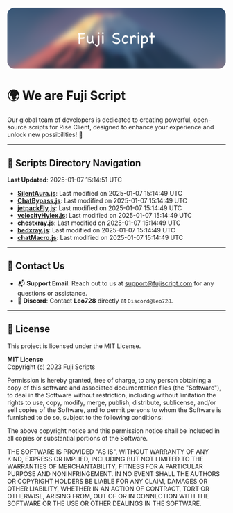 ![Banner](.github/b.webp)

# 🌍 **We are Fuji Script**

Our global team of developers is dedicated to creating powerful, open-source scripts for Rise Client, designed to enhance your experience and unlock new possibilities! 🌟

---
<!-- SCRIPTS_NAVIGATION_START -->
## 📂 **Scripts Directory Navigation**

**Last Updated**: 2025-01-07 15:14:51 UTC

- **[SilentAura.js](scripts/SilentAura.js)**: Last modified on 2025-01-07 15:14:49 UTC
- **[ChatBypass.js](scripts/ChatBypass.js)**: Last modified on 2025-01-07 15:14:49 UTC
- **[jetpackFly.js](scripts/jetpackFly.js)**: Last modified on 2025-01-07 15:14:49 UTC
- **[velocityHylex.js](scripts/velocityHylex.js)**: Last modified on 2025-01-07 15:14:49 UTC
- **[chestxray.js](scripts/chestxray.js)**: Last modified on 2025-01-07 15:14:49 UTC
- **[bedxray.js](scripts/bedxray.js)**: Last modified on 2025-01-07 15:14:49 UTC
- **[chatMacro.js](scripts/chatMacro.js)**: Last modified on 2025-01-07 15:14:49 UTC

<!-- SCRIPTS_NAVIGATION_END -->

---

## 💬 **Contact Us**  
- 📬 **Support Email**: Reach out to us at [support@fujiscript.com](mailto:support@fujiscript.com) for any questions or assistance.  
- 💬 **Discord**: Contact **Leo728** directly at `Discord@leo728`.

---

## 📜 **License**

This project is licensed under the MIT License.  

**MIT License**  
Copyright (c) 2023 Fuji Scripts  

Permission is hereby granted, free of charge, to any person obtaining a copy of this software and associated documentation files (the "Software"), to deal in the Software without restriction, including without limitation the rights to use, copy, modify, merge, publish, distribute, sublicense, and/or sell copies of the Software, and to permit persons to whom the Software is furnished to do so, subject to the following conditions:  

The above copyright notice and this permission notice shall be included in all copies or substantial portions of the Software.  

THE SOFTWARE IS PROVIDED "AS IS", WITHOUT WARRANTY OF ANY KIND, EXPRESS OR IMPLIED, INCLUDING BUT NOT LIMITED TO THE WARRANTIES OF MERCHANTABILITY, FITNESS FOR A PARTICULAR PURPOSE AND NONINFRINGEMENT. IN NO EVENT SHALL THE AUTHORS OR COPYRIGHT HOLDERS BE LIABLE FOR ANY CLAIM, DAMAGES OR OTHER LIABILITY, WHETHER IN AN ACTION OF CONTRACT, TORT OR OTHERWISE, ARISING FROM, OUT OF OR IN CONNECTION WITH THE SOFTWARE OR THE USE OR OTHER DEALINGS IN THE SOFTWARE.  
